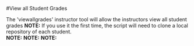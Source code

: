#View all Student Grades

The 'viewallgrades' instructor tool will allow the instructors view all student grades
**NOTE:**
If you use it the first time, the script will need to clone a local repository of each student.  
**NOTE:**
**NOTE:**
**NOTE:**
